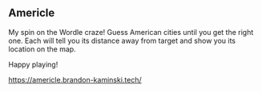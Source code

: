 ## Americle

My spin on the Wordle craze! Guess American cities until you get the right one. Each will tell you its distance away from target and show you its location on the map.

Happy playing!

https://americle.brandon-kaminski.tech/
